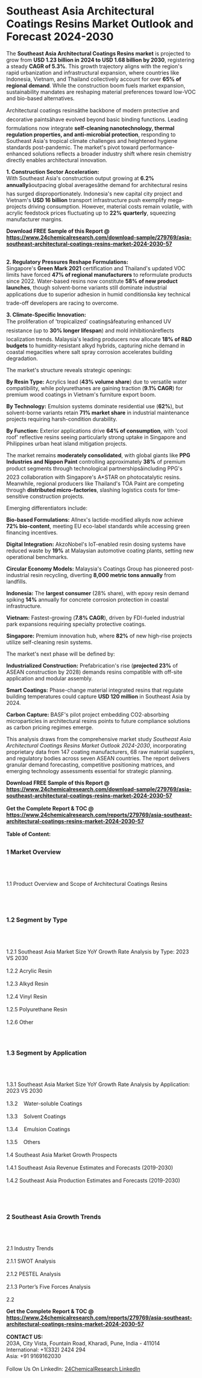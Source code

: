 <h1>Southeast Asia Architectural Coatings Resins Market Outlook and Forecast 2024-2030</h1><p>The <strong>Southeast Asia Architectural Coatings Resins market</strong> is projected to grow from <strong>USD 1.23 billion in 2024 to USD 1.68 billion by 2030</strong>, registering a steady <strong>CAGR of 5.3%</strong>. This growth trajectory aligns with the region's rapid urbanization and infrastructural expansion, where countries like Indonesia, Vietnam, and Thailand collectively account for over <strong>65% of regional demand</strong>. While the construction boom fuels market expansion, sustainability mandates are reshaping material preferences toward low-VOC and bio-based alternatives.</p><p>Architectural coatings resinsâthe backbone of modern protective and decorative paintsâhave evolved beyond basic binding functions. Leading formulations now integrate <strong>self-cleaning nanotechnology, thermal regulation properties, and anti-microbial protection</strong>, responding to Southeast Asia's tropical climate challenges and heightened hygiene standards post-pandemic. The market's pivot toward performance-enhanced solutions reflects a broader industry shift where resin chemistry directly enables architectural innovation.</p><p><strong>1. Construction Sector Acceleration:</strong><br>
With Southeast Asia's construction output growing at <strong>6.2% annually</strong>âoutpacing global averagesâthe demand for architectural resins has surged disproportionately. Indonesia's new capital city project and Vietnam's <strong>USD 16 billion</strong> transport infrastructure push exemplify mega-projects driving consumption. However, material costs remain volatile, with acrylic feedstock prices fluctuating up to <strong>22% quarterly</strong>, squeezing manufacturer margins.</p><div><b>Download FREE Sample of this Report @ 
            <a href="https://www.24chemicalresearch.com/download-sample/279769/asia-southeast-architectural-coatings-resins-market-2024-2030-57">
            https://www.24chemicalresearch.com/download-sample/279769/asia-southeast-architectural-coatings-resins-market-2024-2030-57</a></b></div><br><p><strong>2. Regulatory Pressures Reshape Formulations:</strong><br>
Singapore's <strong>Green Mark 2021</strong> certification and Thailand's updated VOC limits have forced <strong>47% of regional manufacturers</strong> to reformulate products since 2022. Water-based resins now constitute <strong>58% of new product launches</strong>, though solvent-borne variants still dominate industrial applications due to superior adhesion in humid conditionsâa key technical trade-off developers are racing to overcome.</p><p><strong>3. Climate-Specific Innovation:</strong><br>
The proliferation of 'tropicalized' coatingsâfeaturing enhanced UV resistance (up to <strong>30% longer lifespan</strong>) and mold inhibitionâreflects localization trends. Malaysia's leading producers now allocate <strong>18% of R&amp;D budgets</strong> to humidity-resistant alkyd hybrids, capturing niche demand in coastal megacities where salt spray corrosion accelerates building degradation.</p><p>The market's structure reveals strategic openings:</p><p><strong>By Resin Type:</strong> Acrylics lead (<strong>43% volume share</strong>) due to versatile water compatibility, while polyurethanes are gaining traction (<strong>9.1% CAGR</strong>) for premium wood coatings in Vietnam's furniture export boom.</p><p><strong>By Technology:</strong> Emulsion systems dominate residential use (<strong>62%</strong>), but solvent-borne variants retain <strong>71% market share</strong> in industrial maintenance projects requiring harsh-condition durability.</p><p><strong>By Function:</strong> Exterior applications drive <strong>64% of consumption</strong>, with 'cool roof' reflective resins seeing particularly strong uptake in Singapore and Philippines urban heat island mitigation projects.</p><p>The market remains <strong>moderately consolidated</strong>, with global giants like <strong>PPG Industries and Nippon Paint</strong> controlling approximately <strong>38%</strong> of premium product segments through technological partnershipsâincluding PPG's 2023 collaboration with Singapore's A*STAR on photocatalytic resins. Meanwhile, regional producers like Thailand's TOA Paint are competing through <strong>distributed micro-factories</strong>, slashing logistics costs for time-sensitive construction projects.</p><p>Emerging differentiators include:</p><p><strong>Bio-based Formulations:</strong> Allnex's lactide-modified alkyds now achieve <strong>72% bio-content</strong>, meeting EU eco-label standards while accessing green financing incentives.</p><p><strong>Digital Integration:</strong> AkzoNobel's IoT-enabled resin dosing systems have reduced waste by <strong>19%</strong> at Malaysian automotive coating plants, setting new operational benchmarks.</p><p><strong>Circular Economy Models:</strong> Malaysia's Coatings Group has pioneered post-industrial resin recycling, diverting <strong>8,000 metric tons annually</strong> from landfills.</p><p><strong>Indonesia:</strong> The <strong>largest consumer</strong> (28% share), with epoxy resin demand spiking <strong>14%</strong> annually for concrete corrosion protection in coastal infrastructure.</p><p><strong>Vietnam:</strong> Fastest-growing (<strong>7.8% CAGR</strong>), driven by FDI-fueled industrial park expansions requiring specialty protective coatings.</p><p><strong>Singapore:</strong> Premium innovation hub, where <strong>82%</strong> of new high-rise projects utilize self-cleaning resin systems.</p><p>The market's next phase will be defined by:</p><p><strong>Industrialized Construction:</strong> Prefabrication's rise (<strong>projected 23%</strong> of ASEAN construction by 2028) demands resins compatible with off-site application and modular assembly.</p><p><strong>Smart Coatings:</strong> Phase-change material integrated resins that regulate building temperatures could capture <strong>USD 120 million</strong> in Southeast Asia by 2024.</p><p><strong>Carbon Capture:</strong> BASF's pilot project embedding CO2-absorbing microparticles in architectural resins points to future compliance solutions as carbon pricing regimes emerge.</p><p>This analysis draws from the comprehensive market study <em>Southeast Asia Architectural Coatings Resins Market Outlook 2024-2030</em>, incorporating proprietary data from 147 coating manufacturers, 68 raw material suppliers, and regulatory bodies across seven ASEAN countries. The report delivers granular demand forecasting, competitive positioning matrices, and emerging technology assessments essential for strategic planning.</p><div><b>Download FREE Sample of this Report @ 
            <a href="https://www.24chemicalresearch.com/download-sample/279769/asia-southeast-architectural-coatings-resins-market-2024-2030-57">
            https://www.24chemicalresearch.com/download-sample/279769/asia-southeast-architectural-coatings-resins-market-2024-2030-57</a></b></div><br><div><b>Get the Complete Report & TOC @ 
            <a href="https://www.24chemicalresearch.com/reports/279769/asia-southeast-architectural-coatings-resins-market-2024-2030-57">
            https://www.24chemicalresearch.com/reports/279769/asia-southeast-architectural-coatings-resins-market-2024-2030-57</a></b></div><br>
            <b>Table of Content:</b><p><h2><span style="font-size:16px"><strong>1 Market Overview&nbsp;&nbsp; &nbsp;</strong></span></h2><br />
<br />
<p>1.1 Product Overview and Scope of Architectural Coatings Resins&nbsp;</p><br />
<br />
<h2><strong><span style="font-size:16px">1.2 Segment by Type&nbsp;&nbsp; &nbsp;</span></strong></h2><br />
<br />
<p>1.2.1 Southeast Asia Market Size YoY Growth Rate Analysis by Type: 2023 VS 2030&nbsp;&nbsp; &nbsp;<br /><br />
1.2.2 Acrylic Resin&nbsp;&nbsp; &nbsp;<br /><br />
1.2.3 Alkyd Resin<br /><br />
1.2.4 Vinyl Resin<br /><br />
1.2.5 Polyurethane Resin<br /><br />
1.2.6 Other<br /><br />
<br />
<h2><span style="font-size:16px"><strong>1.3 Segment by Application&nbsp;&nbsp;</strong></span></h2><br />
<br />
<p>1.3.1 Southeast Asia Market Size YoY Growth Rate Analysis by Application: 2023 VS 2030&nbsp;&nbsp; &nbsp;<br /><br />
1.3.2&nbsp;&nbsp; &nbsp;Water-soluble Coatings<br /><br />
1.3.3&nbsp;&nbsp; &nbsp;Solvent Coatings<br /><br />
1.3.4&nbsp;&nbsp; &nbsp;Emulsion Coatings<br /><br />
1.3.5&nbsp;&nbsp; &nbsp;Others<br /><br />
1.4 Southeast Asia Market Growth Prospects&nbsp;&nbsp; &nbsp;<br /><br />
1.4.1 Southeast Asia Revenue Estimates and Forecasts (2019-2030)&nbsp;&nbsp; &nbsp;<br /><br />
1.4.2 Southeast Asia Production Estimates and Forecasts (2019-2030)&nbsp;&nbsp;</p><br />
<br />
<h2><span style="font-size:16px"><strong>2 Southeast Asia Growth Trends&nbsp;&nbsp; &nbsp;</strong></span></h2><br />
<br />
<p>2.1 Industry Trends&nbsp;&nbsp; &nbsp;<br /><br />
2.1.1 SWOT Analysis&nbsp;&nbsp; &nbsp;<br /><br />
2.1.2 PESTEL Analysis&nbsp;&nbsp; &nbsp;<br /><br />
2.1.3 Porter&rsquo;s Five Forces Analysis&nbsp;&nbsp; &nbsp;<br /><br />
2.2 </p><div><b>Get the Complete Report & TOC @ 
            <a href="https://www.24chemicalresearch.com/reports/279769/asia-southeast-architectural-coatings-resins-market-2024-2030-57">
            https://www.24chemicalresearch.com/reports/279769/asia-southeast-architectural-coatings-resins-market-2024-2030-57</a></b></div><br><b>CONTACT US:</b><br>
            203A, City Vista, Fountain Road, Kharadi, Pune, India - 411014<br>
            International: +1(332) 2424 294<br>
            Asia: +91 9169162030 <br><br>
            Follow Us On LinkedIn: <a href="https://www.linkedin.com/company/24chemicalresearch/">24ChemicalResearch LinkedIn</a>